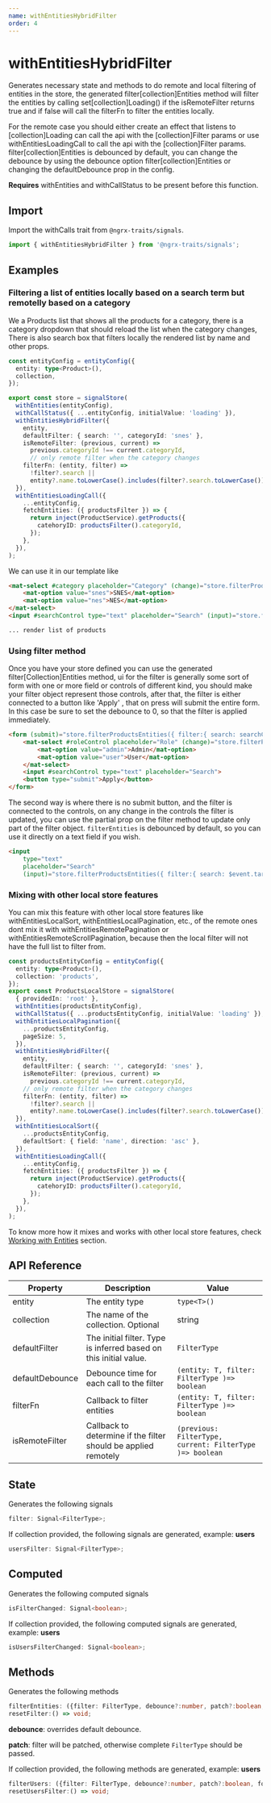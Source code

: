 ```yaml
---
name: withEntitiesHybridFilter
order: 4
---
```


# withEntitiesHybridFilter

Generates necessary state and methods to do remote and local filtering of entities in the store,
the generated filter[collection]Entities method will filter the entities by calling set[collection]Loading() if the isRemoteFilter returns true
and if false will call the filterFn to filter the entities locally.

For the remote case you should either create an effect that listens to [collection]Loading can call the api with the [collection]Filter params
or use withEntitiesLoadingCall to call the api with the [collection]Filter params. filter[collection]Entities
is debounced by default, you can change the debounce by using the debounce option filter[collection]Entities or changing the defaultDebounce prop in the config.


**Requires** withEntities and withCallStatus to be present before this function.

## Import

Import the withCalls trait from `@ngrx-traits/signals`.

```ts
import { withEntitiesHybridFilter } from '@ngrx-traits/signals';
```

## Examples

### Filtering a list of entities locally based on a search term  but remotelly based on a category
We a Products list that shows all the products for a category, there is a category dropdown that should reload the list when the category changes, There is also search box that filters locally the rendered list by name and other props.

```typescript
const entityConfig = entityConfig({
  entity: type<Product>(),
  collection,
});

export const store = signalStore(
  withEntities(entityConfig),
  withCallStatus({ ...entityConfig, initialValue: 'loading' }),
  withEntitiesHybridFilter({
    entity,
    defaultFilter: { search: '', categoryId: 'snes' },
    isRemoteFilter: (previous, current) =>
      previous.categoryId !== current.categoryId,
      // only remote filter when the category changes
    filterFn: (entity, filter) =>
      !filter?.search ||
      entity?.name.toLowerCase().includes(filter?.search.toLowerCase()),
  }),
  withEntitiesLoadingCall({
    ...entityConfig,
    fetchEntities: ({ productsFilter }) => {
      return inject(ProductService).getProducts({
        catehoryID: productsFilter().categoryId,
      });
    },
  }),
);
```

We can use it in our template like 
  
  ```html
  <mat-select #category placeholder="Category" (change)="store.filterProductsEntities({ filter:{ categoryId: $event.target.value }, partial: true})">
      <mat-option value="snes">SNES</mat-option>
      <mat-option value="nes">NES</mat-option>
  </mat-select>
  <input #searchControl type="text" placeholder="Search" (input)="store.filterProductsEntities({ filter:{ search: $event.target.value }, partial: true})">

... render list of products
```
### Using filter method
Once you have your store defined you can use the generated filter[Collection]Entities method, ui for the filter is generally some sort of form with one or more field or controls of different kind, you should make your filter object represent those controls, after that, the filter is either connected to a button like 'Apply' , that on press will submit the entire form. In this case be sure to set the debounce to 0, so that the filter is applied immediately.
```html
<form (submit)="store.filterProductsEntities({ filter:{ search: searchControl.value, role: roleControl.value }})">
    <mat-select #roleControl placeholder="Role" (change)="store.filterProductsEntities({ filter:{ role: $event.target.value }, debounce:0})">
        <mat-option value="admin">Admin</mat-option>
        <mat-option value="user">User</mat-option>
    </mat-select>
    <input #searchControl type="text" placeholder="Search">
    <button type="submit">Apply</button>
</form>
```
The second way is where there is no submit button, and the filter is connected to the controls, on any change in the controls the filter is updated, you can use the partial prop on the filter method to update only part of the filter object. `filterEntities` is debounced by default, so you can use it directly on a text field if you wish.
```html
<input
    type="text"
    placeholder="Search"
    (input)="store.filterProductsEntities({ filter:{ search: $event.target.value }, patch: true })"
```

### Mixing with other local store features
You can mix this feature with other local store features like withEntitiesLocalSort, withEntitiesLocalPagination, etc., of the remote ones dont mix it with  withEntitiesRemotePagination or withEntitiesRemoteScrollPagination, because then the local filter will not have the full list to filter from.


```typescript
const productsEntityConfig = entityConfig({
  entity: type<Product>(),
  collection: 'products',
});
export const ProductsLocalStore = signalStore(
  { providedIn: 'root' },
  withEntities(productsEntityConfig),
  withCallStatus({ ...productsEntityConfig, initialValue: 'loading' }),
  withEntitiesLocalPagination({
    ...productsEntityConfig,
    pageSize: 5,
  }),
  withEntitiesHybridFilter({
    entity,
    defaultFilter: { search: '', categoryId: 'snes' },
    isRemoteFilter: (previous, current) =>
      previous.categoryId !== current.categoryId,
    // only remote filter when the category changes
    filterFn: (entity, filter) =>
      !filter?.search ||
      entity?.name.toLowerCase().includes(filter?.search.toLowerCase()),
  }),
  withEntitiesLocalSort({
    ...productsEntityConfig,
    defaultSort: { field: 'name', direction: 'asc' },
  }),
  withEntitiesLoadingCall({
    ...entityConfig,
    fetchEntities: ({ productsFilter }) => {
      return inject(ProductService).getProducts({
        catehoryID: productsFilter().categoryId,
      });
    },
  }),
);
```
To know more how it mixes and works with other local store features, check [Working with Entities](/docs/getting-started/working-with-entities) section.

## API Reference
| Property        | Description                                                      | Value                                        |
| --------------- | ---------------------------------------------------------------- | -------------------------------------------- |
| entity          | The entity type                                                  | `type<T>()`                                  |
| collection      | The name of the collection. Optional                             | string                                       |
| defaultFilter   | The initial filter. Type is inferred based on this initial value. | `FilterType`                                 |
| defaultDebounce | Debounce time for each call to the filter                        | `(entity: T, filter: FilterType )=> boolean` |
| filterFn        | Callback to filter entities                                      | `(entity: T, filter: FilterType )=> boolean` |
| isRemoteFilter  | Callback to determine if the filter should be applied remotely   | `(previous: FilterType, current: FilterType )=> boolean` |

## State

Generates the following signals

```typescript
filter: Signal<FilterType>;
```

If collection provided, the following signals are generated, example: **users**

```typescript
usersFilter: Signal<FilterType>;
```

## Computed

Generates the following computed signals

```typescript
isFilterChanged: Signal<boolean>;
```

If collection provided, the following computed signals are generated, example: **users**

```typescript
isUsersFilterChanged: Signal<boolean>;
```

## Methods

Generates the following methods

```typescript
filterEntities: ({filter: FilterType, debounce?:number, patch?:boolean, forceLoad:boolean }) => void;
resetFilter:() => void;
```

**debounce**: overrides default debounce.

**patch**: filter will be patched, otherwise complete `FilterType` should be passed.

If collection provided, the following methods are generated, example: **users**

```typescript
filterUsers: ({filter: FilterType, debounce?:number, patch?:boolean, forceLoad:boolean }) => void;
resetUsersFilter:() => void;
```
